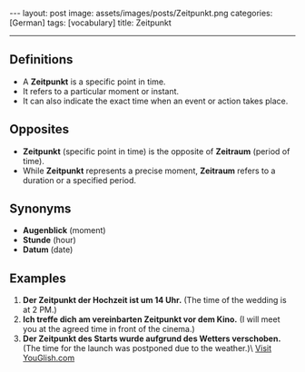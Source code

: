 --- layout: post
image: assets/images/posts/Zeitpunkt.png
categories: [German]
tags: [vocabulary]
title: Zeitpunkt

---

## Definitions

- A **Zeitpunkt** is a specific point in time.
- It refers to a particular moment or instant.
- It can also indicate the exact time when an event or action takes place.

## Opposites

- **Zeitpunkt** (specific point in time) is the opposite of **Zeitraum** (period of time).
- While **Zeitpunkt** represents a precise moment, **Zeitraum** refers to a duration or a specified period.

## Synonyms

- **Augenblick** (moment)
- **Stunde** (hour)
- **Datum** (date)

## Examples

1. **Der Zeitpunkt der Hochzeit ist um 14 Uhr.** (The time of the wedding is at 2 PM.)
2. **Ich treffe dich am vereinbarten Zeitpunkt vor dem Kino.** (I will meet you at the agreed time in front of the cinema.)
3. **Der Zeitpunkt des Starts wurde aufgrund des Wetters verschoben.** (The time for the launch was postponed due to the weather.)\ <a id="yg-widget-0" class="youglish-widget" data-query="Zeitpunkt" data-lang="german" data-components="8412" data-auto-start="0" data-bkg-color="theme_light" data-title="How%20to%20pronounce%20Zeitpunkt%20in%20German"  rel="nofollow" href="https://youglish.com">Visit YouGlish.com</a><script async src="https://youglish.com/public/emb/widget.js" charset="utf-8"></script>